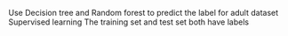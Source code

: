 Use Decision tree and Random forest to predict the label for adult dataset
Supervised learning
The training set and test set both have labels
